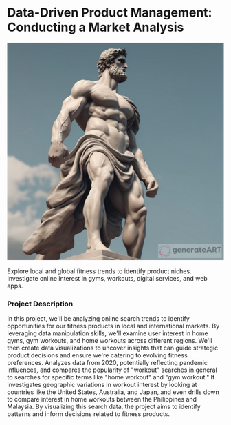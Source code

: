 # Data-Driven Product Management: Conducting a Market Analysis

![alt](body_workout.png)

Explore local and global fitness trends to identify product niches. 
Investigate online interest in gyms, workouts, digital services, and web apps.

### Project Description
In this project, we'll be analyzing online search trends to identify opportunities for our fitness products in local and international markets. By leveraging data manipulation skills, we'll examine user interest in home gyms, gym workouts, and home workouts across different regions.  We'll then create data visualizations to uncover insights that can guide strategic product decisions and ensure we're catering to evolving fitness preferences.
Analyzes data from 2020, potentially reflecting pandemic influences, and compares the popularity of "workout" searches in general to searches for specific terms like "home workout" and "gym workout." It investigates geographic variations in workout interest by looking at countries like the United States, Australia, and Japan, and even drills down to compare interest in home workouts between the Philippines and Malaysia. By visualizing this search data, the project aims to identify patterns and inform decisions related to fitness products.

